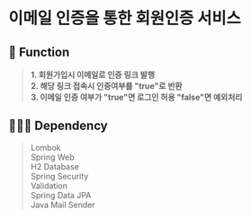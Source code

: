 # 이메일 인증을 통한 회원인증 서비스
## 📄 Function
> **1. 회원가입시 이메일로 인증 링크 발행**  
> **2. 해당 링크 접속시 인증여부를 "true"로 반환**  
> **3. 이메일 인증 여부가 "true"면 로그인 허용 "false"면 예외처리**

## 💁🏻‍♀️ Dependency
> Lombok  
> Spring Web  
> H2 Database  
> Spring Security  
> Validation  
> Spring Data JPA  
> Java Mail Sender
